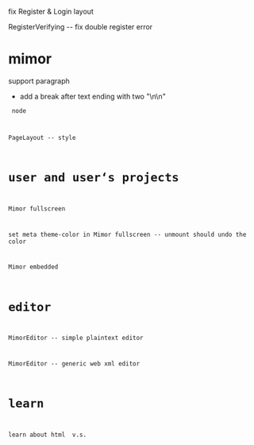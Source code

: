 fix Register & Login layout

RegisterVerifying -- fix double register error

# mimor

support paragraph

- add a break after text ending with two "\n\n"

<code> node

PageLayout -- style

# user and user‘s projects

Mimor fullscreen

set meta theme-color in Mimor fullscreen -- unmount should undo the color

Mimor embedded

# editor

MimorEditor -- simple plaintext editor

MimorEditor -- generic web xml editor

# learn

learn about html <span> v.s. <div>

